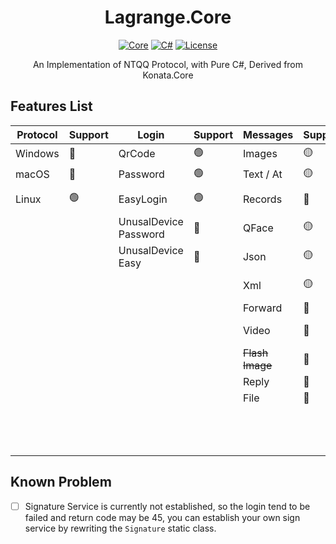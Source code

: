 <div align="center">

# Lagrange.Core

[![Core](https://img.shields.io/badge/Lagrange-Core-blue)](#)
[![C#](https://img.shields.io/badge/.NET-%207-blue)](#)
[![License](https://img.shields.io/static/v1?label=LICENSE&message=MIT&color=lightrey)](#)

An Implementation of NTQQ Protocol, with Pure C#, Derived from Konata.Core

</div>

## Features List
| Protocol | Support | Login                     | Support | Messages         | Support    | Operations          | Support   | Events                 | Support |
|----------|---------|---------------------------|---------|:-----------------|:-----------|:--------------------|:----------|:-----------------------|:--------|
| Windows  | 🔴      | QrCode                    | 🟢      | Images           | 🟡         | ~~Poke~~            | 🔴        | Captcha                | 🔴      |
| macOS    | 🔴      | Password                  | 🟢      | Text / At        | 🟡         | Recall              | 🔴        | BotOnline              | 🟢      |
| Linux    | 🟢      | EasyLogin                 | 🟢      | Records          | 🔴         | Leave Group         | 🔴        | BotOffline             | 🟢      |
|          |         | UnusalDevice<br/>Password | 🔴      | QFace            | 🟡         | ~~Special Title~~   | 🔴        | Message                | 🔴      |
|          |         | UnusalDevice<br/>Easy     | 🔴      | Json             | 🟡         | Kick Member         | 🔴        | ~~Poke~~               | 🔴      |
|          |         |                           |         | Xml              | 🟡         | Mute Member         | 🔴        | MessageRecall          | 🔴      |
|          |         |                           |         | Forward          | 🔴         | Set Admin           | 🔴        | GroupMemberDecrease    | 🔴      |
|          |         |                           |         | Video            | 🔴         | Friend Request      | 🔴        | GroupMemberIncrease    | 🔴      |
|          |         |                           |         | ~~Flash Image~~  | 🔴         | Group Request       | 🔴        | GroupPromoteAdmin      | 🔴      |
|          |         |                           |         | Reply            | 🔴         | ~~Voice Call~~      | 🔴        | GroupInvite            | 🔴      |
|          |         |                           |         | File             | 🔴         | Csrf Token          | 🔴        | GroupRequestJoin       | 🔴      |
|          |         |                           |         |                  |            | Cookies             | 🔴        | FriendRequest          | 🔴      |
|          |         |                           |         |                  |            |                     |           | ~~FriendTyping~~       | 🔴      |
|          |         |                           |         |                  |            |                     |           | ~~FriendVoiceCall~~    | 🔴      |

## Known Problem
- [ ] Signature Service is currently not established, so the login tend to be failed and return code may be 45, you can establish your own sign service by rewriting the `Signature` static class.
